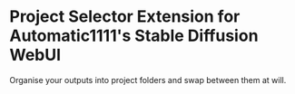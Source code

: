 # Project Selector Extension for Automatic1111's Stable Diffusion WebUI

Organise your outputs into project folders and swap between them at will. 